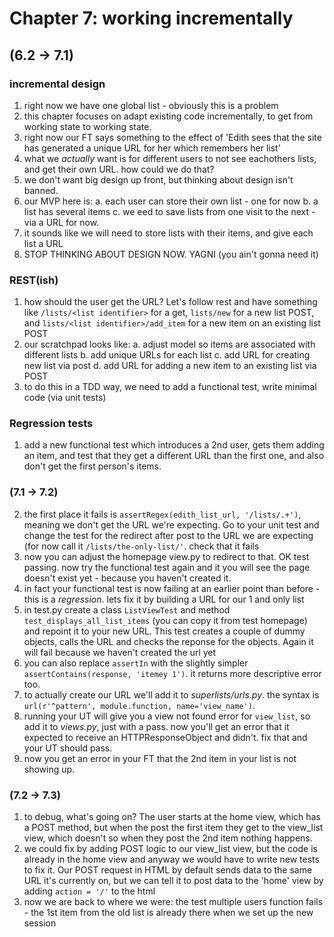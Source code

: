 # Chapter 7: working incrementally

## (6.2 -> 7.1)

### incremental design

1. right now we have one global list - obviously this is a problem
2. this chapter focuses on adapt existing code incrementally, to get from working state to working state.
3. right now our FT says something to the effect of 'Edith sees that the site has generated a unique URL for her which remembers her list'
4. what we _actually_ want is for different users to not see eachothers lists, and get their own URL. how could we do that?
5. we don't want big design up front, but thinking about design isn't banned. 
6. our MVP here is:
	a. each user can store their own list - one for now
	b. a list has several items
	c. we eed to save lists from one visit to the next - via a URL for now.
7. it sounds like we will need to store lists with their items, and give each list a URL
8. STOP THINKING ABOUT DESIGN NOW. YAGNI (you ain't gonna need it)

### REST(ish)

1. how should the user get the URL? Let's follow rest and have something like `/lists/<list identifier>` for a get, `lists/new` for a new list POST, and `lists/<list identifier>/add_item` for a new item on an existing list POST
2. our scratchpad looks like:
	a. adjust model so items are associated with different lists
	b. add unique URLs for each list
	c. add URL for creating new list via post
	d. add URL for adding a new item to an existing list via POST
3. to do this in a TDD way, we need to add a functional test, write minimal code (via unit tests)

### Regression tests

1. add a new functional test which introduces a 2nd user, gets them adding an item, and test that they get a different URL than the first one, and also don't get the first person's items.

### (7.1 -> 7.2)

2. the first place it fails is `assertRegex(edith_list_url, '/lists/.+')`, meaning we don't get the URL we're expecting. Go to your unit test and change the test for the redirect after post to the URL we are expecting (for now call it `/lists/the-only-list/'`. check that it fails
3. now you can adjust the homepage view.py to redirect to that. OK test passing. now try the functional test again and it you will see the page doesn't exist yet - because you haven't created it.
4. in fact your functional test is now failing at an earlier point than before - this is a _regression_. lets fix it by building a URL for our 1 and only list
5. in test.py create a class `ListViewTest` and method `test_displays_all_list_items` (you can copy it from test homepage) and repoint it to your new URL. This test creates a couple of dummy objects, calls the URL and checks the reponse for the objects. Again it will fail because we haven't created the url yet
6. you can also replace `assertIn` with the slightly simpler `assertContains(response, 'itemey 1')`. it returns more descriptive error too.
7. to actually create our URL we'll add it to _superlists/urls.py_. the syntax is `url(r'^pattern', module.function, name='view_name')`.
8. running your UT will give you a view not found error for `view_list`, so add it to _views.py_, just with a pass. now you'll get an error that it expected to receive an HTTPResponseObject and didn't. fix that and your UT should pass.
9. now you get an error in your FT that the 2nd item in your list is not showing up.

### (7.2 -> 7.3)

1. to debug, what's going on? The user starts at the home view, which has a POST method, but when the post the first item they get to the view_list view, which doesn't so when they post the 2nd item nothing happens.
2. we could fix by adding POST logic to our view_list view, but the code is already in the home view and anyway we would have to write new tests to fix it. Our POST request in HTML by default sends data to the same URL it's currently on, but we can tell it to post data to the 'home' view by adding `action = '/'` to the html
3. now we are back to where we were: the test multiple users function fails - the 1st item from the old list is already there when we set up the new session


